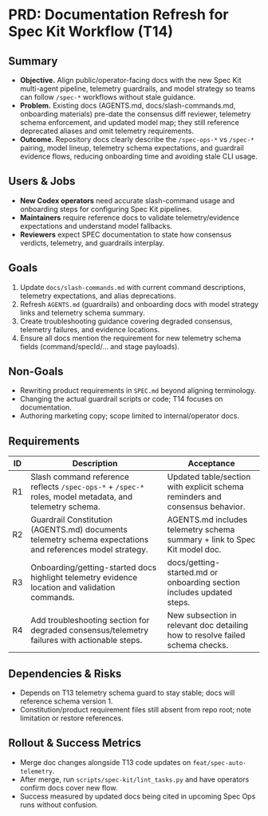 # PRD: Documentation Refresh for Spec Kit Workflow (T14)

## Summary
- **Objective.** Align public/operator-facing docs with the new Spec Kit multi-agent pipeline, telemetry guardrails, and model strategy so teams can follow `/spec-*` workflows without stale guidance.
- **Problem.** Existing docs (AGENTS.md, docs/slash-commands.md, onboarding materials) pre-date the consensus diff reviewer, telemetry schema enforcement, and updated model map; they still reference deprecated aliases and omit telemetry requirements.
- **Outcome.** Repository docs clearly describe the `/spec-ops-*` vs `/spec-*` pairing, model lineup, telemetry schema expectations, and guardrail evidence flows, reducing onboarding time and avoiding stale CLI usage.

## Users & Jobs
- **New Codex operators** need accurate slash-command usage and onboarding steps for configuring Spec Kit pipelines.
- **Maintainers** require reference docs to validate telemetry/evidence expectations and understand model fallbacks.
- **Reviewers** expect SPEC documentation to state how consensus verdicts, telemetry, and guardrails interplay.

## Goals
1. Update `docs/slash-commands.md` with current command descriptions, telemetry expectations, and alias deprecations.
2. Refresh `AGENTS.md` (guardrails) and onboarding docs with model strategy links and telemetry schema summary.
3. Create troubleshooting guidance covering degraded consensus, telemetry failures, and evidence locations.
4. Ensure all docs mention the requirement for new telemetry schema fields (command/specId/... and stage payloads).

## Non-Goals
- Rewriting product requirements in `SPEC.md` beyond aligning terminology.
- Changing the actual guardrail scripts or code; T14 focuses on documentation.
- Authoring marketing copy; scope limited to internal/operator docs.

## Requirements
| ID | Description | Acceptance |
| --- | --- | --- |
| R1 | Slash command reference reflects `/spec-ops-*` + `/spec-*` roles, model metadata, and telemetry schema. | Updated table/section with explicit schema reminders and consensus behavior. |
| R2 | Guardrail Constitution (AGENTS.md) documents telemetry schema expectations and references model strategy. | AGENTS.md includes telemetry schema summary + link to Spec Kit model doc. |
| R3 | Onboarding/getting-started docs highlight telemetry evidence location and validation commands. | docs/getting-started.md or onboarding section includes updated steps. |
| R4 | Add troubleshooting section for degraded consensus/telemetry failures with actionable steps. | New subsection in relevant doc detailing how to resolve failed schema checks. |

## Dependencies & Risks
- Depends on T13 telemetry schema guard to stay stable; docs will reference schema version 1.
- Constitution/product requirement files still absent from repo root; note limitation or restore references.

## Rollout & Success Metrics
- Merge doc changes alongside T13 code updates on `feat/spec-auto-telemetry`.
- After merge, run `scripts/spec-kit/lint_tasks.py` and have operators confirm docs cover new flow.
- Success measured by updated docs being cited in upcoming Spec Ops runs without confusion.

